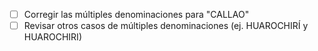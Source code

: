 - [ ] Corregir las múltiples denominaciones para "CALLAO"
- [ ] Revisar otros casos de múltiples denominaciones (ej. HUAROCHIRÍ y HUAROCHIRI)
